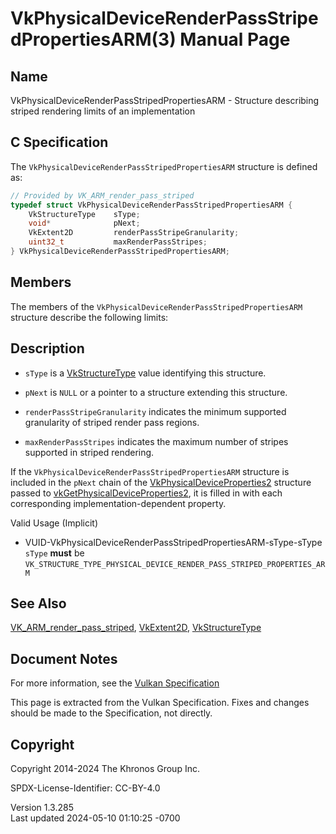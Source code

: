 # VkPhysicalDeviceRenderPassStripedPropertiesARM(3) Manual Page

## Name

VkPhysicalDeviceRenderPassStripedPropertiesARM - Structure describing
striped rendering limits of an implementation



## <a href="#_c_specification" class="anchor"></a>C Specification

The `VkPhysicalDeviceRenderPassStripedPropertiesARM` structure is
defined as:

``` c
// Provided by VK_ARM_render_pass_striped
typedef struct VkPhysicalDeviceRenderPassStripedPropertiesARM {
    VkStructureType    sType;
    void*              pNext;
    VkExtent2D         renderPassStripeGranularity;
    uint32_t           maxRenderPassStripes;
} VkPhysicalDeviceRenderPassStripedPropertiesARM;
```

## <a href="#_members" class="anchor"></a>Members

The members of the `VkPhysicalDeviceRenderPassStripedPropertiesARM`
structure describe the following limits:

## <a href="#_description" class="anchor"></a>Description

- `sType` is a [VkStructureType](https://registry.khronos.org/vulkan/specs/1.3-extensions/man/html/VkStructureType.html) value identifying
  this structure.

- `pNext` is `NULL` or a pointer to a structure extending this
  structure.

- <span id="limits-renderPassStripeGranularity"></span>
  `renderPassStripeGranularity` indicates the minimum supported
  granularity of striped render pass regions.

- <span id="limits-maxRenderPassStripes"></span> `maxRenderPassStripes`
  indicates the maximum number of stripes supported in striped
  rendering.

If the `VkPhysicalDeviceRenderPassStripedPropertiesARM` structure is
included in the `pNext` chain of the
[VkPhysicalDeviceProperties2](https://registry.khronos.org/vulkan/specs/1.3-extensions/man/html/VkPhysicalDeviceProperties2.html)
structure passed to
[vkGetPhysicalDeviceProperties2](https://registry.khronos.org/vulkan/specs/1.3-extensions/man/html/vkGetPhysicalDeviceProperties2.html),
it is filled in with each corresponding implementation-dependent
property.

Valid Usage (Implicit)

- <a
  href="#VUID-VkPhysicalDeviceRenderPassStripedPropertiesARM-sType-sType"
  id="VUID-VkPhysicalDeviceRenderPassStripedPropertiesARM-sType-sType"></a>
  VUID-VkPhysicalDeviceRenderPassStripedPropertiesARM-sType-sType  
  `sType` **must** be
  `VK_STRUCTURE_TYPE_PHYSICAL_DEVICE_RENDER_PASS_STRIPED_PROPERTIES_ARM`

## <a href="#_see_also" class="anchor"></a>See Also

[VK_ARM_render_pass_striped](https://registry.khronos.org/vulkan/specs/1.3-extensions/man/html/VK_ARM_render_pass_striped.html),
[VkExtent2D](https://registry.khronos.org/vulkan/specs/1.3-extensions/man/html/VkExtent2D.html), [VkStructureType](https://registry.khronos.org/vulkan/specs/1.3-extensions/man/html/VkStructureType.html)

## <a href="#_document_notes" class="anchor"></a>Document Notes

For more information, see the <a
href="https://registry.khronos.org/vulkan/specs/1.3-extensions/html/vkspec.html#VkPhysicalDeviceRenderPassStripedPropertiesARM"
target="_blank" rel="noopener">Vulkan Specification</a>

This page is extracted from the Vulkan Specification. Fixes and changes
should be made to the Specification, not directly.

## <a href="#_copyright" class="anchor"></a>Copyright

Copyright 2014-2024 The Khronos Group Inc.

SPDX-License-Identifier: CC-BY-4.0

Version 1.3.285  
Last updated 2024-05-10 01:10:25 -0700
